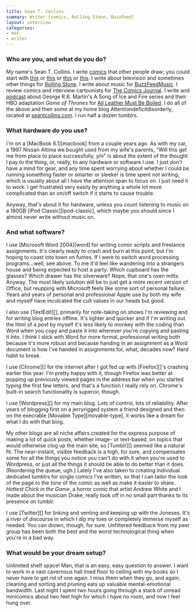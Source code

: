```yaml
---
title: Sean T. Collins
summary: Writer (comics, Rolling Stone, BuzzFeed)
layout: interview
categories:
- mac
- writer
---
```


### Who are you, and what do you do?

My name's Sean T. Collins. I write [comics](http://seantcollins.com/comics/) that other people draw; you could start with [this](http://hottestchickinthegame.tumblr.com/ "The comic 'Hottest Chick in the Game', written by Sean.") or [this](http://studygroupcomics.com/main/cage-variations-by-sean-t-collins-matt-rota/ "The comic 'Cage Variations' written by Sean.") or [this](http://studygroupcomics.com/main/no-way-out-for-a-family-of-five-by-sean-t-collins-and-jonny-negron/ "The comic 'No Way Out For A Family Of Five' by Sean.") or [this](http://www.destructorcomics.com/ "The comic 'Destructor', written by Sean."). I write about television and sometimes other things for [Rolling Stone](http://www.rollingstone.com/contributor/sean-collins "Sean's articles on Rolling Stone."). I write about music for [BuzzFeedMusic](http://www.buzzfeed.com/theseantcollins "Sean's articles for BuzzFeed."). I review comics and interview cartoonists for [The Comics Journal](http://www.tcj.com/author/sean-collins/ "Sean's articles for The Comics Journal."). I write and [podcast](http://boiledleather.com/tagged/podcast "Sean's podcast about Game of Thrones.") about George R.R. Martin's A Song of Ice and Fire series and their HBO adaptation *Game of Thrones* for [All Leather Must Be Boiled](http://boiledleather.com/ "Sean's GoT website."). I do all of the above and then some at my home blog Attentiondeficitdisorderly, located at [seantcollins.com](http://seantcollins.com/ "Sean's website."). I run half a dozen tumblrs. 
 
### What hardware do you use?

I'm on a [MacBook 6.1][macbook] from a couple years ago. As with my car, a 1997 Nissan Altima we bought used from my wife's parents, "Will this get me from place to place successfully, y/n" is about the extent of the thought I pay to the thing, or, really, to any hardware or software I use. I just don't have a mind for gear, and any time spent worrying about whether I could be running something faster or smarter or sleeker is time spent not writing, which is usually about all I have the attention span to focus on. I just need it to work. I get frustrated very easily by anything a whole lot more complicated than an on/off switch if it starts to cause trouble.

Anyway, that's about it for hardware, unless you count listening to music on a 180GB [iPod Classic][ipod-classic], which maybe you should since I almost never write without music on.
 
### And what software?

I use [Microsoft Word 2004][word] for writing comic scripts and freelance assignments. It's clearly ready to crash and burn at this point, but I'm hoping to coast into town on fumes. If I were to switch word processing programs...well, see above. To me it'd feel like wandering into a strangers house and being expected to host a party. Which cupboard has the glasses? Which drawer has the silverware? Nope, that one's oven mitts. Anyway. The most likely solution will be to just get a more recent version of Office, but reupping with Microsoft feels like some sort of personal failure. Years and years of personal and professional Apple use by both my wife and myself have inculcated the cult values in our heads but good.

I also use [TextEdit][], primarily for note-taking on shows I'm reviewing and for writing blog entries offline. It's lighter and quicker and if I'm writing out the html of a post by myself it's less likely to monkey with the coding than Word when you copy and paste it into wherever you're copying and pasting it into. I think I stick with Word for more formal, professional writing both because it's more robust and because handing in an assignment as a Word document is how I've handed in assignments for, what, decades now? Hard habit to break.

I use [Chrome][] for the internet after I got fed up with [Firefox][]'s crashing earlier this year. I'm pretty happy with it, though Firefox was better at popping up previously viewed pages in the address bar when you started typing the first few letters, and that's a function I really rely on. Chrome's built-in search functionality is superior, though.

I use [Wordpress][] for my main blog. Lots of control, lots of reliability. After years of blogging first on a jerryrigged system a friend designed and then on the execrable [Movable Type][movable-type], it works like a dream for what I do with that blog. 

My other blogs are all niche affairs created for the express purpose of making a lot of quick posts, whether image- or text-based, on topics that would otherwise clog up the main site, so [Tumblr][] seemed like a natural fit. The near-instant, visible feedback is a high, for sure, and compensates some for all the things you notice you can't do with it when you're used to Wordpress, or just all the things it should be able to do better than it does. (Reordering the queue, ugh.) Lately I've also taken to creating individual dedicated tumblrs for single comics I've written, so that I can tailor the look of the page to the tone of the comic as well as make it easier to share. *Hottest Chick in the Game*, a horror comic that artist Andrew White and I made about the musician Drake, really took off in no small part thanks to its presence on tumblr. 

I use [Twitter][] for linking and venting and keeping up with the Joneses. It's a river of discourse in which I dip my toes or completely immerse myself as needed. You can drown, though, for sure. Unfiltered feedback from my peer group has been both the best and the worst technological thing when you're in a bad way.
 
### What would be your dream setup?

Unlimited shelf space! Man, that is an easy, easy question to answer. I want to work in a vast cavernous hall lined floor to ceiling with my books so I never have to get rid of one again. I miss them when they go, and again, cleaning and sorting and pruning eats up valuable mental-emotional bandwidth. Last night I spent two hours going through a stack of unread minicomics about two feet high for which I have no room, and now I feel hung over.